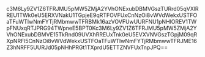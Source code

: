 c3M6Ly9ZV1Z6TFRJMU5pMW5ZMjA2YVhONExubDBMVGszTURrd05qVXlRREU1TWk0eU5ERXVNakU1TGpjeE9qRTFOVFUxCnNzOi8vWVdWekxUSTFOaTFuWTIwNmFYTjRMbmwwTFRBMk16azVOVFUwUURFNU1pNHlOREV1TWpFNUxqRTJPRG94TWpneE5BPT0Kc3M6Ly9ZV1Z6TFRJMU5pMW5ZMjA2YVhONExubDBMVE15TkRnd09UVXhRREUxTnk0eU5EVXVNVGszTGpjM09qRXpNRFl5CnNzOi8vWVdWekxUSTFOaTFuWTIwNmFYTjRMbmwwTFRJME16Z3hNRFF5UURJd05pNHhPRGt1TXprdU5ETTZNVFUxTnpJPQ==